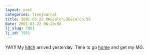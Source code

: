 ```yaml
---
layout: post
categories: livejournal
title: 2001-03-22 06&colon;20&colon;58
date: 2001-03-22 06:20:58
lj_slug: 7951
lj_id: 7951
---
```

YAY!! My [hitch](http://www.quality-s.com/) arrived yesterday. Time to go [home](http://dir.yahoo.com/Regional/U_S__States/Rhode_Island/Cities/Lincoln/) and get my MG.
